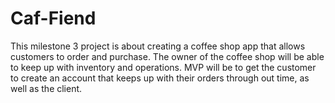 # Caf-Fiend
This milestone 3 project is about creating a coffee shop app that allows customers to order and purchase. The owner of the coffee shop will be able to keep up with inventory and operations. MVP will be to get the customer to create an account that keeps up with their orders through out time, as well as the client. 